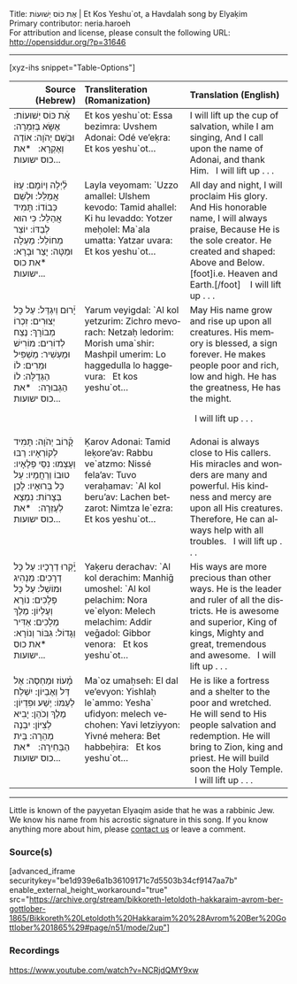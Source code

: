 <html>
<head></head>
<body>
Title: אֶת כּוֹס יְשׁוּעוֹת | Et Kos Yeshu`ot, a Havdalah song by Elyaḳim<br />
Primary contributor: neria.haroeh<br />
For attribution and license, please consult the following URL: <a href="http://opensiddur.org/?p=31646">http://opensiddur.org/?p=31646</a>
<p />
<hr />

[xyz-ihs snippet="Table-Options"]<table style="width: 100%; margin-left: auto; margin-right: auto;" class="draggable">
<thead><tr><th id="x" style="text-align: right;">Source (Hebrew)</th><th style="text-align: left;">Transliteration (Romanization)</th><th style="text-align: left;">Translation (English)</th></tr></thead>
<tbody>
<tr><td style="vertical-align:top;">
<div class="liturgy" lang="he">
אֶ֒ת כּוֹס יְשׁוּעוֹת: אֶשָּׂא בְּזִמְרָה:
 וּבְשֵׁם יְהֹוָה: אוֹדֶה וְאֶקְרָא:
&nbsp;
*את כוס ישועות...
</span></div></td>
 
<td style="vertical-align:top;">
<div class="english" lang="en">
Et kos yeshu`ot:  Essa bezimra:  
Uvshem Adonai:  Odé ve’eḳra:
&nbsp;
Et kos yeshu`ot…
</div></td>
 
<td style="vertical-align:top;">
<div class="english" lang="en">
I will lift up the cup of salvation, while I am singing, 
And I call upon the name of Adonai, and thank Him.
&nbsp;
I will lift up . . .
</div></td></tr>


<tr><td style="vertical-align:top;">
<div class="liturgy" lang="he">
לַ֒יְלָה וְיוֹמָם: עֻזּוֹ אֲמַלֵּל:
וּלְשֵׁם כְּבוֹדוֹ: תָּמִיד אֲהַלֵּל:
כִּי הוּא לְבַדּוֹ: יוֹצֵר מְחוֹלֵל: 
מַעְלָה וּמַטָּה: יָצַר וּבָרָא:
&nbsp;
*את כוס ישועות...
</span></div></td>
 
<td style="vertical-align:top;">
<div class="english" lang="en">
Layla veyomam:  `Uzzo amallel:  
Ulshem kevodo:  Tamid ahallel:  
Ki hu levaddo:  Yotzer meḥolel:  
Ma`ala umatta:  Yatzar uvara:
&nbsp;
Et kos yeshu`ot…
</div></td>
 
<td style="vertical-align:top;">
<div class="english" lang="en">
All day and night, I will proclaim His glory.
And His honorable name, I will always praise,
Because He is the sole creator.
He created and shaped: Above and Below.[foot]i.e. Heaven and Earth.[/foot]&nbsp;
&nbsp;
I will lift up . . .
</div></td></tr>


<tr><td style="vertical-align:top;">
<div class="liturgy" lang="he">
יָ֒רוּם וְיִגְדַּל: עַל כָּל יְצוּרִים:
 זִכְרוֹ מְבוֹרָךְ: נֶצַח לְדוֹרִים:
 מוֹרִישׁ וּמַעְשִׁיר: מַשְׁפִּיל וּמֵרִים:
 לוֹ הַגְּדֻלָּה: לוֹ הַגְּבוּרָה:
&nbsp;
*את כוס ישועות...
</span></div></td>
 
<td style="vertical-align:top;">
<div class="english" lang="en">
Yarum veyigdal: `Al kol yetzurim:  
Zichro mevorach:  Netzaḥ ledorim:  
Morish uma`shir:  Mashpil umerim:  
Lo haggedulla lo haggevura:
&nbsp;
Et kos yeshu`ot…
</div></td>
 
<td style="vertical-align:top;">
<div class="english" lang="en">
May His name grow and rise up upon all creatures.
His memory is blessed, a sign forever.
He makes people poor and rich, low and high.
He has the greatness, He has the might.

&nbsp;
I will lift up . . .
</div></td></tr>


<tr><td style="vertical-align:top;">
<div class="liturgy" lang="he">
קָ֒רוֹב יְהֹוָה: תָּמִיד לְקוֹרְאָיו:
רַבּוּ וְעָצְמוּ: נִסֵּי פְלָאָיו:
טוּבוֹ וְרַחֲמָיו: עַל כָּל בְּרוּאָיו:
 לָכֵן בְּצָרוֹת: נִמְצָא לְעֶזְרָה:
&nbsp;
*את כוס ישועות...
</span></div></td>
 
<td style="vertical-align:top;">
<div class="english" lang="en">
Ḳarov Adonai: Tamid leḳore’av:  
Rabbu ve`atzmo:  Nissé fela’av:  
Tuvo veraḥamav:  `Al kol beru’av:  
Lachen betzarot:  Nimtza le`ezra:
&nbsp;
Et kos yeshu`ot…
</div></td>
 
<td style="vertical-align:top;">
<div class="english" lang="en">
Adonai is always close to His callers.
His miracles and wonders are many and powerful.
His kindness and mercy are upon all His creatures.
Therefore, He can always help with all troubles.
&nbsp;
I will lift up . . .
</div></td></tr>


<tr><td style="vertical-align:top;">
<div class="liturgy" lang="he">
יָֽ֒קְרוּ דְרָכָיו: עַל כָּל דְרָכִים:
 מַנְהִיג וּמוֹשֵׁל: עַל כָּל פְּלָכִים:
 נוֹרָא וְעֶלְיוֹן: מֶלֶךְ מְלָכִים:
 אַדִּיר וְגָדוֹל: גִּבּוֹר וְנוֹרָא:
&nbsp;
*את כוס ישועות...
</span></div></td>
 
<td style="vertical-align:top;">
<div class="english" lang="en">
Yaḳeru derachav: `Al kol derachim:  
Manhiḡ umoshel:  `Al kol pelachim:  
Nora ve`elyon:  Melech melachim:  
Addir veḡadol:  Gibbor venora:
&nbsp;
Et kos yeshu`ot…
</div></td>
 
<td style="vertical-align:top;">
<div class="english" lang="en">
His ways are more precious than other ways.
He is the leader and ruler of all the districts. 
He is awesome and superior, King of kings,
Mighty and great, tremendous and awesome.
&nbsp;
I will lift up . . .
</div></td></tr>


<tr><td style="vertical-align:top;">
<div class="liturgy" lang="he">
מָ֒עוֹז וּמַחְסֶה: אֶל דַּל וְאֶבְיוֹן:
 יִשְׁלַח לְעַמּוֹ: יֶשַׁע וּפִדְיוֹן:
 מֶלֶךְ וְכֹהֵן: יָבִיא לְצִיּוֹן:
 יִבְנֶה מְהֵרָה: בֵּית הַבְּחִירָה:
&nbsp;
*את כוס ישועות...
</span></div></td>
 
<td style="vertical-align:top;">
<div class="english" lang="en">
Ma`oz umaḥseh:  El dal ve’evyon:  
Yishlaḥ le`ammo:  Yesha` ufidyon: 
melech vechohen:  Yavi letziyyon:  
Yivné mehera:  Bet habbeḥira:
&nbsp;
Et kos yeshu`ot…
</div></td>
 
<td style="vertical-align:top;">
<div class="english" lang="en">
He is like a fortress and a shelter to the poor and wretched.
He will send to His people salvation and redemption.
He will bring to Zion, king and priest.
He will build soon the Holy Temple.
&nbsp;
I will lift up . . .
</div></td></tr>
</tbody></table>

<hr />

Little is known of the payyetan Elyaqim aside that he was a rabbinic Jew. We know his name from his acrostic signature in this song. If you know anything more about him, please <a href="/contact/">contact us</a> or leave a comment.

<h3>Source(s)</h3>

[advanced_iframe securitykey="be1d939e6a1b36109171c7d5503b34cf9147aa7b" enable_external_height_workaround="true" src="https://archive.org/stream/bikkoreth-letoldoth-hakkaraim-avrom-ber-gottlober-1865/Bikkoreth%20Letoldoth%20Hakkaraim%20%28Avrom%20Ber%20Gottlober%201865%29#page/n51/mode/2up"]

<h3>Recordings</h3>

https://www.youtube.com/watch?v=NCRjdQMY9xw

&nbsp;
</body>
</html>